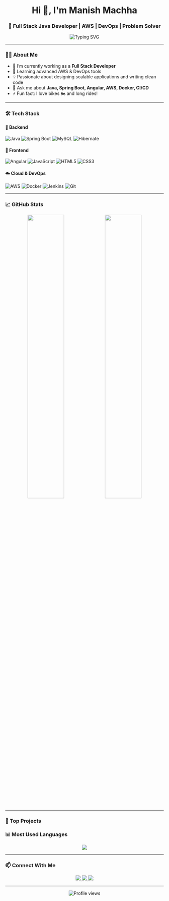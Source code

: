 <h1 align="center">Hi 👋, I'm Manish Machha</h1>
<h3 align="center">🚀 Full Stack Java Developer | AWS | DevOps | Problem Solver</h3>

<p align="center">
  <img src="https://readme-typing-svg.herokuapp.com?font=Fira+Code&size=20&pause=1000&color=0BCEAF&center=true&vCenter=true&width=435&lines=Full+Stack+Java+Developer;Spring+Boot+%7C+Angular+%7C+AWS;Lifelong+Learner+%7C+Tech+Enthusiast" alt="Typing SVG" />
</p>

---

### 👨‍💻 About Me
- 🔭 I’m currently working as a **Full Stack Developer**
- 🌱 Learning advanced AWS & DevOps tools
- 💡 Passionate about designing scalable applications and writing clean code
- 💬 Ask me about **Java, Spring Boot, Angular, AWS, Docker, CI/CD**
- ⚡ Fun fact: I love bikes 🏍️ and long rides!

---

### 🛠️ Tech Stack

#### 🧠 Backend
![Java](https://img.shields.io/badge/Java-ED8B00?style=for-the-badge&logo=openjdk&logoColor=white)
![Spring Boot](https://img.shields.io/badge/SpringBoot-6DB33F?style=for-the-badge&logo=springboot&logoColor=white)
![MySQL](https://img.shields.io/badge/MySQL-005C84?style=for-the-badge&logo=mysql&logoColor=white)
![Hibernate](https://img.shields.io/badge/Hibernate-59666C?style=for-the-badge&logo=hibernate)

#### 🎨 Frontend
![Angular](https://img.shields.io/badge/Angular-DD0031?style=for-the-badge&logo=angular&logoColor=white)
![JavaScript](https://img.shields.io/badge/JavaScript-F7DF1E?style=for-the-badge&logo=javascript&logoColor=black)
![HTML5](https://img.shields.io/badge/HTML5-E34F26?style=for-the-badge&logo=html5&logoColor=white)
![CSS3](https://img.shields.io/badge/CSS3-1572B6?style=for-the-badge&logo=css3&logoColor=white)

#### ☁️ Cloud & DevOps
![AWS](https://img.shields.io/badge/AWS-232F3E?style=for-the-badge&logo=amazonaws&logoColor=white)
![Docker](https://img.shields.io/badge/Docker-2496ED?style=for-the-badge&logo=docker&logoColor=white)
![Jenkins](https://img.shields.io/badge/Jenkins-D24939?style=for-the-badge&logo=jenkins&logoColor=white)
![Git](https://img.shields.io/badge/Git-F05032?style=for-the-badge&logo=git&logoColor=white)

---

### 📈 GitHub Stats

<p align="center">
  <img width="48%" src="https://github-readme-stats.vercel.app/api?username=manishmachha&show_icons=true&theme=radical" />
  <img width="48%" src="https://github-readme-streak-stats.herokuapp.com/?user=your-username&theme=radical" />
</p>

---

### 📂 Top Projects

### 📊 Most Used Languages

<p align="center">
  <img src="https://github-readme-stats.vercel.app/api/top-langs/?username=manishmachha&layout=compact&langs_count=6&theme=radical" />
</p>

---

### 📫 Connect With Me

<p align="center">
  <a href="https://www.linkedin.com/in/your-linkedin" target="_blank">
    <img src="https://img.shields.io/badge/LinkedIn-blue?style=for-the-badge&logo=linkedin&logoColor=white" />
  </a>
  <a href="mailto:your.email@example.com">
    <img src="https://img.shields.io/badge/Gmail-D14836?style=for-the-badge&logo=gmail&logoColor=white" />
  </a>
  <a href="https://your-portfolio.com" target="_blank">
    <img src="https://img.shields.io/badge/Portfolio-000000?style=for-the-badge&logo=firefox&logoColor=white" />
  </a>
</p>

---

<p align="center">
  <img src="https://komarev.com/ghpvc/?username=your-username&style=flat-square&color=blue" alt="Profile views" />
</p>

